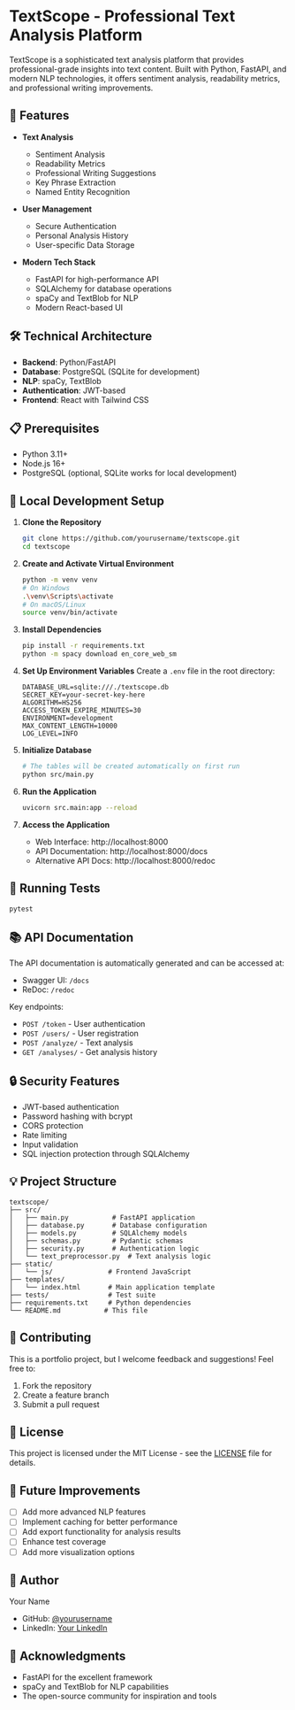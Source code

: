 # TextScope - Professional Text Analysis Platform

TextScope is a sophisticated text analysis platform that provides professional-grade insights into text content. Built with Python, FastAPI, and modern NLP technologies, it offers sentiment analysis, readability metrics, and professional writing improvements.

## 🚀 Features

- **Text Analysis**
  - Sentiment Analysis
  - Readability Metrics
  - Professional Writing Suggestions
  - Key Phrase Extraction
  - Named Entity Recognition

- **User Management**
  - Secure Authentication
  - Personal Analysis History
  - User-specific Data Storage

- **Modern Tech Stack**
  - FastAPI for high-performance API
  - SQLAlchemy for database operations
  - spaCy and TextBlob for NLP
  - Modern React-based UI

## 🛠️ Technical Architecture

- **Backend**: Python/FastAPI
- **Database**: PostgreSQL (SQLite for development)
- **NLP**: spaCy, TextBlob
- **Authentication**: JWT-based
- **Frontend**: React with Tailwind CSS

## 📋 Prerequisites

- Python 3.11+
- Node.js 16+
- PostgreSQL (optional, SQLite works for local development)

## 🚀 Local Development Setup

1. **Clone the Repository**
   ```bash
   git clone https://github.com/yourusername/textscope.git
   cd textscope
   ```

2. **Create and Activate Virtual Environment**
   ```bash
   python -m venv venv
   # On Windows
   .\venv\Scripts\activate
   # On macOS/Linux
   source venv/bin/activate
   ```

3. **Install Dependencies**
   ```bash
   pip install -r requirements.txt
   python -m spacy download en_core_web_sm
   ```

4. **Set Up Environment Variables**
   Create a `.env` file in the root directory:
   ```env
   DATABASE_URL=sqlite:///./textscope.db
   SECRET_KEY=your-secret-key-here
   ALGORITHM=HS256
   ACCESS_TOKEN_EXPIRE_MINUTES=30
   ENVIRONMENT=development
   MAX_CONTENT_LENGTH=10000
   LOG_LEVEL=INFO
   ```

5. **Initialize Database**
   ```bash
   # The tables will be created automatically on first run
   python src/main.py
   ```

6. **Run the Application**
   ```bash
   uvicorn src.main:app --reload
   ```

7. **Access the Application**
   - Web Interface: http://localhost:8000
   - API Documentation: http://localhost:8000/docs
   - Alternative API Docs: http://localhost:8000/redoc

## 🧪 Running Tests

```bash
pytest
```

## 📚 API Documentation

The API documentation is automatically generated and can be accessed at:
- Swagger UI: `/docs`
- ReDoc: `/redoc`

Key endpoints:
- `POST /token` - User authentication
- `POST /users/` - User registration
- `POST /analyze/` - Text analysis
- `GET /analyses/` - Get analysis history

## 🔒 Security Features

- JWT-based authentication
- Password hashing with bcrypt
- CORS protection
- Rate limiting
- Input validation
- SQL injection protection through SQLAlchemy

## 💡 Project Structure

```
textscope/
├── src/
│   ├── main.py           # FastAPI application
│   ├── database.py       # Database configuration
│   ├── models.py         # SQLAlchemy models
│   ├── schemas.py        # Pydantic schemas
│   ├── security.py       # Authentication logic
│   └── text_preprocessor.py  # Text analysis logic
├── static/
│   └── js/              # Frontend JavaScript
├── templates/
│   └── index.html       # Main application template
├── tests/               # Test suite
├── requirements.txt     # Python dependencies
└── README.md           # This file
```

## 🤝 Contributing

This is a portfolio project, but I welcome feedback and suggestions! Feel free to:
1. Fork the repository
2. Create a feature branch
3. Submit a pull request

## 📝 License

This project is licensed under the MIT License - see the [LICENSE](LICENSE) file for details.

## 🎯 Future Improvements

- [ ] Add more advanced NLP features
- [ ] Implement caching for better performance
- [ ] Add export functionality for analysis results
- [ ] Enhance test coverage
- [ ] Add more visualization options

## 👤 Author

Your Name
- GitHub: [@yourusername](https://github.com/yourusername)
- LinkedIn: [Your LinkedIn](https://linkedin.com/in/yourprofile)

## 🙏 Acknowledgments

- FastAPI for the excellent framework
- spaCy and TextBlob for NLP capabilities
- The open-source community for inspiration and tools

